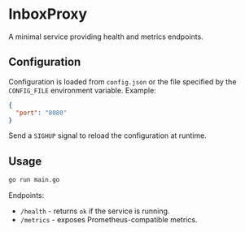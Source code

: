 # InboxProxy

A minimal service providing health and metrics endpoints.

## Configuration

Configuration is loaded from `config.json` or the file specified by the `CONFIG_FILE` environment variable. Example:

```json
{
  "port": "8080"
}
```

Send a `SIGHUP` signal to reload the configuration at runtime.

## Usage

```bash
go run main.go
```

Endpoints:

- `/health` - returns `ok` if the service is running.
- `/metrics` - exposes Prometheus-compatible metrics.
